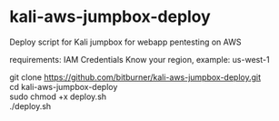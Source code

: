 # kali-aws-jumpbox-deploy

Deploy script for Kali jumpbox for webapp pentesting on AWS

requirements:
IAM Credentials
Know your region, example: us-west-1

git clone https://github.com/bitburner/kali-aws-jumpbox-deploy.git \
cd kali-aws-jumpbox-deploy\
sudo chmod +x deploy.sh\
./deploy.sh

